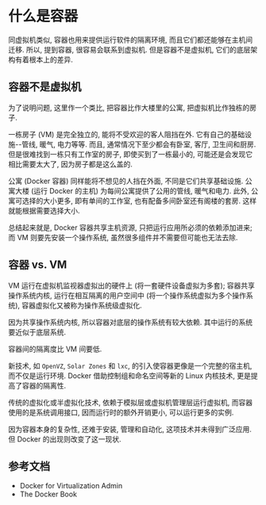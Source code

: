# 什么是容器
同虚拟机类似, 容器也用来提供运行软件的隔离环境,  而且它们都还能够在主机间迁移. 所以, 提到容器, 很容易会联系到虚拟机. 但是容器不是虚拟机, 它们的底层架构有着根本上的差异.

## 容器不是虚拟机
为了说明问题, 这里作一个类比, 把容器比作大楼里的公寓, 把虚拟机比作独栋的房子.

一栋房子 (VM) 是完全独立的, 能将不受欢迎的客人阻挡在外. 它有自己的基础设施--管线, 暖气, 电力等等. 而且, 通常情况下至少都会有卧室, 客厅, 卫生间和厨房. 但是很难找到一栋只有工作室的房子, 即使买到了一栋最小的, 可能还是会发现它相比需要太大了, 因为房子都是这么盖的.

公寓 (Docker 容器) 同样能将不想见的人挡在外面, 不同是它们共享基础设施. 公寓大楼 (运行 Docker 的主机) 为每间公寓提供了公用的管线, 暖气和电力. 此外, 公寓可选择的大小更多, 即有单间的工作室, 也有配备多间卧室还有阁楼的套房. 这样就能根据需要选择大小.

总结起来就是, Docker 容器共享主机资源, 只把运行应用所必须的依赖添加进来; 而 VM 则要先安装一个操作系统, 虽然很多组件并不需要但可能也无法去除.

## 容器 vs. VM
VM 运行在虚拟机监视器虚拟出的硬件上 (将一套硬件设备虚拟为多套); 容器共享操作系统内核, 运行在相互隔离的用户空间中 (将一个操作系统虚拟为多个操作系统), 容器虚拟化又被称为操作系统级虚拟化.

因为共享操作系统内核, 所以容器对底层的操作系统有较大依赖. 其中运行的系统要近似于底层系统.

容器间的隔离度比 VM 间要低.

新技术, 如 `OpenVZ`, `Solar Zones` 和 `lxc`, 的引入使容器更像是一个完整的宿主机, 而不仅是运行环境. Docker 借助控制组和命名空间等新的 Linux 内核技术, 更是提高了容器的隔离性.

传统的虚拟化或半虚拟化技术, 依赖于模拟层或虚拟机管理层运行虚拟机, 而容器使用的是系统调用接口, 因而运行时的额外开销更小, 可以运行更多的实例.

因为容器本身的复杂性, 还难于安装, 管理和自动化, 这项技术并未得到广泛应用. 但 Docker 的出现则改变了这一现状.

## 参考文档
- Docker for Virtualization Admin
- The Docker Book
